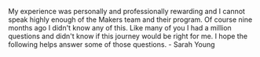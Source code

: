My experience was personally and professionally rewarding and I cannot speak
highly enough of the Makers team and their program. Of course nine months ago
I didn't know any of this. Like many of you I had a million questions and
didn't know if this journey would be right for me. I hope the following helps
answer some of those questions. - Sarah Young

